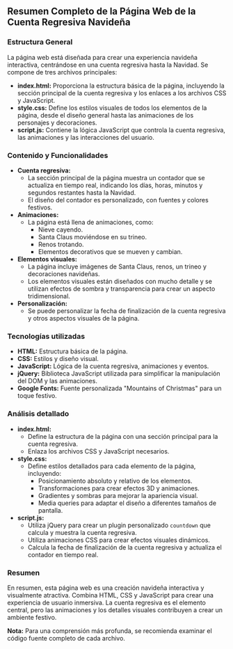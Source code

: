 ## Resumen Completo de la Página Web de la Cuenta Regresiva Navideña

### Estructura General
La página web está diseñada para crear una experiencia navideña interactiva, centrándose en una cuenta regresiva hasta la Navidad. Se compone de tres archivos principales:

* **index.html:** Proporciona la estructura básica de la página, incluyendo la sección principal de la cuenta regresiva y los enlaces a los archivos CSS y JavaScript.
* **style.css:** Define los estilos visuales de todos los elementos de la página, desde el diseño general hasta las animaciones de los personajes y decoraciones.
* **script.js:** Contiene la lógica JavaScript que controla la cuenta regresiva, las animaciones y las interacciones del usuario.

### Contenido y Funcionalidades
* **Cuenta regresiva:**
  * La sección principal de la página muestra un contador que se actualiza en tiempo real, indicando los días, horas, minutos y segundos restantes hasta la Navidad.
  * El diseño del contador es personalizado, con fuentes y colores festivos.
* **Animaciones:**
  * La página está llena de animaciones, como:
    * Nieve cayendo.
    * Santa Claus moviéndose en su trineo.
    * Renos trotando.
    * Elementos decorativos que se mueven y cambian.
* **Elementos visuales:**
  * La página incluye imágenes de Santa Claus, renos, un trineo y decoraciones navideñas.
  * Los elementos visuales están diseñados con mucho detalle y se utilizan efectos de sombra y transparencia para crear un aspecto tridimensional.
* **Personalización:**
  * Se puede personalizar la fecha de finalización de la cuenta regresiva y otros aspectos visuales de la página.

### Tecnologías utilizadas
* **HTML:** Estructura básica de la página.
* **CSS:** Estilos y diseño visual.
* **JavaScript:** Lógica de la cuenta regresiva, animaciones y eventos.
* **jQuery:** Biblioteca JavaScript utilizada para simplificar la manipulación del DOM y las animaciones.
* **Google Fonts:** Fuente personalizada "Mountains of Christmas" para un toque festivo.

### Análisis detallado
* **index.html:**
  * Define la estructura de la página con una sección principal para la cuenta regresiva.
  * Enlaza los archivos CSS y JavaScript necesarios.
* **style.css:**
  * Define estilos detallados para cada elemento de la página, incluyendo:
    * Posicionamiento absoluto y relativo de los elementos.
    * Transformaciones para crear efectos 3D y animaciones.
    * Gradientes y sombras para mejorar la apariencia visual.
    * Media queries para adaptar el diseño a diferentes tamaños de pantalla.
* **script.js:**
  * Utiliza jQuery para crear un plugin personalizado `countdown` que calcula y muestra la cuenta regresiva.
  * Utiliza animaciones CSS para crear efectos visuales dinámicos.
  * Calcula la fecha de finalización de la cuenta regresiva y actualiza el contador en tiempo real.

### Resumen
En resumen, esta página web es una creación navideña interactiva y visualmente atractiva. Combina HTML, CSS y JavaScript para crear una experiencia de usuario inmersiva. La cuenta regresiva es el elemento central, pero las animaciones y los detalles visuales contribuyen a crear un ambiente festivo.

**Nota:** Para una comprensión más profunda, se recomienda examinar el código fuente completo de cada archivo.